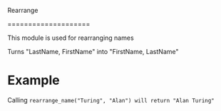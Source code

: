 Rearrange

====================

This module is used for rearranging names

Turns "LastName, FirstName" into "FirstName, LastName"

# Example

Calling `rearrange_name("Turing", "Alan") will return "Alan Turing"`
